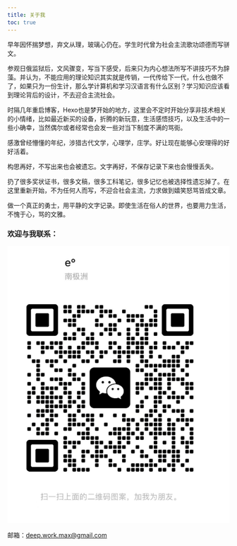 ```yaml
---
title: 关于我
toc: true
---
```



早年因怀揣梦想，弃文从理，玻璃心仍在。学生时代曾为社会主流歌功颂德而写骈文。

参观日俄监狱后，文风骤变，写当下感受，后来只为内心想法所写不讲技巧不为辞藻。并认为，不能应用的理论知识其实就是传销，一代传给下一代，什么也做不了，如果只为一份生计，那么学计算机和学习汉语言有什么区别？学习知识应该看到理论背后的设计，不去迎合主流社会。

时隔几年重启博客，Hexo也是梦开始的地方，这里会不定时开始分享非技术相关的小情绪，比如最近新买的设备，折腾的新玩意，生活感悟技巧，以及生活中的一些小确幸，当然偶尔或者经常也会发一些对当下制度不满的骂街。

感激曾经懵懂的年纪，涉猎古代文学，心理学，庄学。好让现在能够心安理得的好好活着。

构思再好，不写出来也会被遗忘。文字再好，不保存记录下来也会慢慢丢失。

扔了很多奖状证书，很多文稿，很多工科笔记，很多记忆也被选择性遗忘掉了。在这里重新开始，不为任何人而写，不迎合社会主流，力求做到嬉笑怒骂皆成文章。

做一个真正的勇士，用平静的文字记录。即使生活在俗人的世界，也要用力生活，不愧于心，骂的文雅。



### 欢迎与我联系：

![wechat](https://raw.githubusercontent.com/Xu-Hardy/image-host/master/image-20230210163127006.png)

邮箱：deep.work.max@gmail.com





